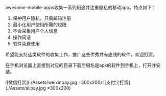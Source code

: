 awesome-mobile-apps收集一系列用途并注重隐私的移动app。特点如下：

1. 保护用户隐私，只需邮箱注册
2. 最小化用户使用所需的权限
3. 不会采集用户个人信息
4. 操作简洁
5. 软件免费使用

希望能支持这类软件的收集工作，推广这些优秀并有底线的软件，欢迎打赏。

在手机浏览器上直接到对应的目录下载后缀名是apk的软件到手机上，打开并安装。

![微信打赏](./Assets/weixinpay.jpg =300x200)
![支付宝打赏](./Assets/alipay.jpg =300x200)
